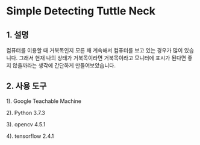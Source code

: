 # Simple Detecting Tuttle Neck

## **1. 설명**
컴퓨터를 이용할 때 거북목인지 모른 채 계속해서 컴퓨터를 보고 있는 경우가 많이 있습니다. 그래서 현재 나의 상태가 거북목이라면 거북목이라고 모니터에 표시가 된다면 좋지 않을까라는 생각에
간단하게 만들어보았습니다.

## **2. 사용 도구**
1). Google Teachable Machine

2). Python 3.7.3

3). opencv 4.5.1

4). tensorflow 2.4.1

